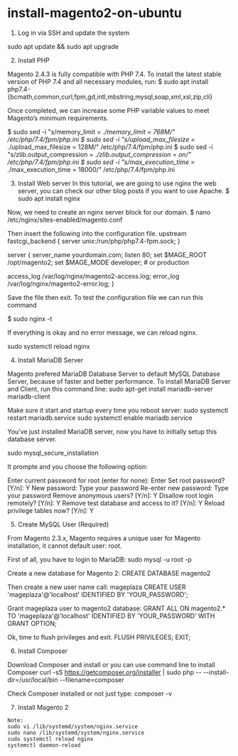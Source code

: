 # install-magento2-on-ubuntu
1. Log in via SSH and update the system

sudo apt update && sudo apt upgrade

2. Install PHP

Magento 2.4.3 is fully compatible with PHP 7.4. To install the latest stable version of PHP 7.4 and all necessary modules, run:
$ sudo apt install php7.4-{bcmath,common,curl,fpm,gd,intl,mbstring,mysql,soap,xml,xsl,zip,cli}

Once completed, we can increase some PHP variable values to meet Magento’s minimum requirements.

$ sudo sed -i "s/memory_limit = .*/memory_limit = 768M/" /etc/php/7.4/fpm/php.ini
$ sudo sed -i "s/upload_max_filesize = .*/upload_max_filesize = 128M/" /etc/php/7.4/fpm/php.ini
$ sudo sed -i "s/zlib.output_compression = .*/zlib.output_compression = on/" /etc/php/7.4/fpm/php.ini
$ sudo sed -i "s/max_execution_time = .*/max_execution_time = 18000/" /etc/php/7.4/fpm/php.ini

3. Install Web server
In this tutorial, we are going to use nginx the web server, you can check our other blog posts if you want to use Apache.
  $ sudo apt install nginx

Now, we need to create an nginx server block for our domain.
$ nano /etc/nginx/sites-enabled/magento.conf

Then insert the following into the configuration file.
upstream fastcgi_backend {
server unix:/run/php/php7.4-fpm.sock;
}

server {
server_name yourdomain.com;
listen 80;
set $MAGE_ROOT /opt/magento2;
set $MAGE_MODE developer; # or production

access_log /var/log/nginx/magento2-access.log;
error_log /var/log/nginx/magento2-error.log;
}

Save the file then exit. To test the configuration file we can run this command

$ sudo nginx -t

If everything is okay and no error message, we can reload nginx.

sudo systemctl reload nginx

4. Install MariaDB Server

Magento prefered MariaDB Database Server to default MySQL Database Server, because of faster and better performance. To install MariaDB Server and Client, run this command line:
  sudo apt-get install mariadb-server mariadb-client
  
Make sure it start and startup every time you reboot server:
sudo systemctl restart mariadb.service
sudo systemctl enable mariadb.service

You’ve just installed MariaDB server, now you have to initially setup this database server.

sudo mysql_secure_installation

It prompte and you choose the following option:

Enter current password for root (enter for none): Enter
Set root password? [Y/n]: Y
New password: Type your password
Re-enter new password: Type your password
Remove anonymous users? [Y/n]: Y
Disallow root login remotely? [Y/n]: Y
Remove test database and access to it? [Y/n]:  Y
Reload privilege tables now? [Y/n]:  Y

5. Create MySQL User (Required)

From Magento 2.3.x, Magento requires a unique user for Magento installation, it cannot default user: root.

First of all, you have to login to MariaDB:
  sudo mysql -u root -p

Create a new database for Magento 2:
  CREATE DATABASE magento2

Then create a new user name call: mageplaza
  CREATE USER 'mageplaza'@'localhost' IDENTIFIED BY 'YOUR_PASSWORD';
  
Grant mageplaza user to magento2 database:
  GRANT ALL ON magento2.* TO 'mageplaza'@'localhost' IDENTIFIED BY 'YOUR_PASSWORD' WITH GRANT OPTION;
  
Ok, time to flush privileges and exit.
  FLUSH PRIVILEGES;
  EXIT;
  
6. Install Composer

Download Composer and install or you can use command line to install Composer
  curl -sS https://getcomposer.org/installer | sudo php -- --install-dir=/usr/local/bin --filename=composer
  
Check Composer installed or not just type:
  composer -v

7. Install Magento 2



~~~~~~~~~~~~~~~~~~~~~
Note:
sudo vi /lib/systemd/system/nginx.service
sudo nano /lib/systemd/system/nginx.service
sudo systemctl reload nginx
systemctl daemon-reload
